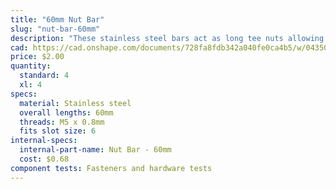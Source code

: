 ```yaml
---
title: "60mm Nut Bar"
slug: "nut-bar-60mm"
description: "These stainless steel bars act as long tee nuts allowing M5 screws to securely hold plates, brackets, and other components to a v-slot extrusion."
cad: https://cad.onshape.com/documents/728fa8fdb342a040fe0ca4b5/w/0435033a7c78b02e71d0f721/e/365a491364db5649e674aa33?configuration=List_iC4WP71dhggBbB%3D_20mm&renderMode=0&uiState=6255074c50f84e1a8d3b8204
price: $2.00
quantity:
  standard: 4
  xl: 4
specs:
  material: Stainless steel
  overall lengths: 60mm
  threads: M5 x 0.8mm
  fits slot size: 6
internal-specs:
  internal-part-name: Nut Bar - 60mm
  cost: $0.68
component tests: Fasteners and hardware tests
---
```

